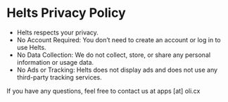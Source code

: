 # Helts Privacy Policy
- Helts respects your privacy.
- No Account Required: You don’t need to create an account or log in to use Helts.
- No Data Collection: We do not collect, store, or share any personal information or usage data.
- No Ads or Tracking: Helts does not display ads and does not use any third-party tracking services.

If you have any questions, feel free to contact us at apps [at] oli.cx